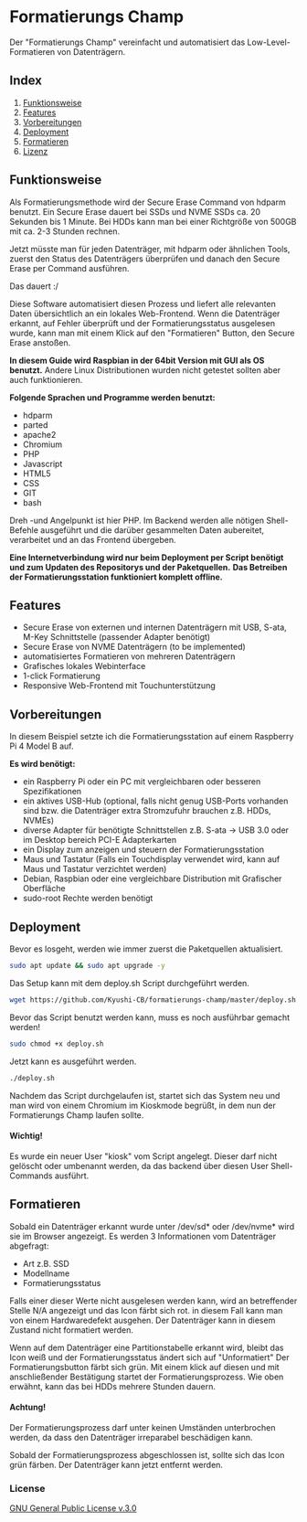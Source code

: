 # Formatierungs Champ

Der "Formatierungs Champ" vereinfacht und automatisiert das Low-Level-Formatieren von Datenträgern.

## Index

1. [Funktionsweise](#funktionsweise)
2. [Features](#features) 
3. [Vorbereitungen](#vorbereitungen)
4. [Deployment](#deployment)
5. [Formatieren](#formatieren)
6. [Lizenz](#lizenz)

## Funktionsweise

Als Formatierungsmethode wird der Secure Erase Command von hdparm benutzt. Ein Secure Erase dauert bei SSDs und NVME SSDs ca. 20 Sekunden bis 1 Minute.
Bei HDDs kann man bei einer Richtgröße von 500GB mit ca. 2-3 Stunden rechnen.

Jetzt müsste man für jeden Datenträger, mit hdparm oder ähnlichen Tools,
zuerst den Status des Datenträgers überprüfen und danach den Secure Erase per Command ausführen.

Das dauert :/

Diese Software automatisiert diesen Prozess und liefert alle relevanten Daten übersichtlich an ein lokales Web-Frontend.
Wenn die Datenträger erkannt, auf Fehler überprüft und der Formatierungsstatus ausgelesen wurde, kann man mit einem Klick auf den "Formatieren" Button,
den Secure Erase anstoßen.

**In diesem Guide wird Raspbian in der 64bit Version mit GUI als OS benutzt.**
Andere Linux Distributionen wurden nicht getestet sollten aber auch funktionieren.

**Folgende Sprachen und Programme werden benutzt:**
- hdparm
- parted
- apache2
- Chromium
- PHP
- Javascript
- HTML5
- CSS
- GIT
- bash

Dreh -und Angelpunkt ist hier PHP. Im Backend werden alle nötigen Shell-Befehle ausgeführt und die darüber gesammelten Daten aubereitet,
verarbeitet und an das Frontend übergeben.

**Eine Internetverbindung wird nur beim Deployment per Script benötigt und zum Updaten des Repositorys und der Paketquellen.**
**Das Betreiben der Formatierungsstation funktioniert komplett offline.**

## Features

- Secure Erase von externen und internen Datenträgern mit USB, S-ata, M-Key Schnittstelle (passender Adapter benötigt)
- Secure Erase von NVME Datenträgern (to be implemented)
- automatisiertes Formatieren von mehreren Datenträgern
- Grafisches lokales Webinterface
- 1-click Formatierung
- Responsive Web-Frontend mit Touchunterstützung

## Vorbereitungen

In diesem Beispiel setzte ich die Formatierungsstation auf einem Raspberry Pi 4 Model B auf.

**Es wird benötigt:**
- ein Raspberry Pi oder ein PC mit vergleichbaren oder besseren Spezifikationen
- ein aktives USB-Hub (optional, falls nicht genug USB-Ports vorhanden sind bzw. die Datenträger extra Stromzufuhr brauchen z.B. HDDs, NVMEs)
- diverse Adapter für benötigte Schnittstellen z.B. S-ata -> USB 3.0 oder im Desktop bereich PCI-E Adapterkarten
- ein Display zum anzeigen und steuern der Formatierungsstation
- Maus und Tastatur (Falls ein Touchdisplay verwendet wird, kann auf Maus und Tastatur verzichtet werden)
- Debian, Raspbian oder eine vergleichbare Distribution mit Grafischer Oberfläche
- sudo-root Rechte werden benötigt

## Deployment

Bevor es losgeht, werden wie immer zuerst die Paketquellen aktualisiert.
``` bash
sudo apt update && sudo apt upgrade -y
```

Das Setup kann mit dem deploy.sh Script durchgeführt werden.
``` bash
wget https://github.com/Kyushi-CB/formatierungs-champ/master/deploy.sh
````

Bevor das Script benutzt werden kann, muss es noch ausführbar gemacht werden!
``` bash
sudo chmod +x deploy.sh
```

Jetzt kann es ausgeführt werden.
``` bash
./deploy.sh
```
Nachdem das Script durchgelaufen ist, startet sich das System neu und man wird von einem Chromium
im Kioskmode begrüßt, in dem nun der Formatierungs Champ laufen sollte.

#### Wichtig!
Es wurde ein neuer User "kiosk" vom Script angelegt.
Dieser darf nicht gelöscht oder umbenannt werden,
da das backend über diesen User Shell-Commands ausführt.

## Formatieren
Sobald ein Datenträger erkannt wurde unter /dev/sd* oder /dev/nvme* wird sie im Browser angezeigt.
Es werden 3 Informationen vom Datenträger abgefragt:
- Art z.B. SSD
- Modellname
- Formatierungsstatus

Falls einer dieser Werte nicht ausgelesen werden kann, wird an betreffender Stelle N/A angezeigt und das Icon färbt sich rot.
in diesem Fall kann man von einem Hardwaredefekt ausgehen. Der Datenträger kann in diesem Zustand nicht formatiert werden.

Wenn auf dem Datenträger eine Partitionstabelle erkannt wird, bleibt das Icon weiß und der Formatierungsstatus ändert sich auf "Unformatiert"
Der Formatierungsbutton färbt sich grün. Mit einem klick auf diesen und mit anschließender Bestätigung startet der Formatierungsprozess.
Wie oben erwähnt, kann das bei HDDs mehrere Stunden dauern.
#### Achtung!
Der Formatierungsprozess darf unter keinen Umständen unterbrochen werden, da dass den Datenträger irreparabel beschädigen kann.

Sobald der Formatierungsprozess abgeschlossen ist, sollte sich das Icon grün färben.
Der Datenträger kann jetzt entfernt werden.

### License
[GNU General Public License v.3.0](https://github.com/Kyushi-CB/formatierungs-champ/master/LICENSE.md)
